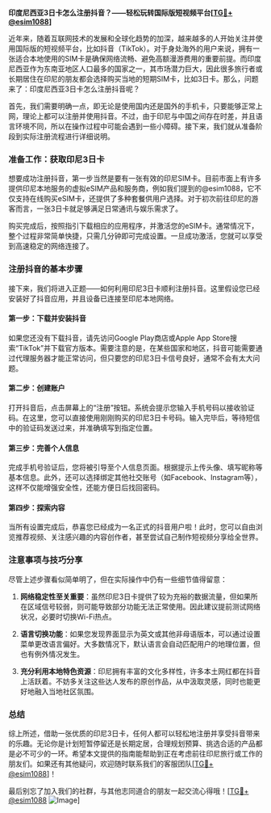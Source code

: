 **印度尼西亚3日卡怎么注册抖音？——轻松玩转国际版短视频平台[[TG💪+ @esim1088](https://t.me/s/esim1088)]**

近年来，随着互联网技术的发展和全球化趋势的加深，越来越多的人开始关注并使用国际版的短视频平台，比如抖音（TikTok）。对于身处海外的用户来说，拥有一张适合本地使用的SIM卡是确保网络流畅、避免高额漫游费用的重要前提。而印度尼西亚作为东南亚地区人口最多的国家之一，其市场潜力巨大，因此很多旅行者或长期居住在印尼的朋友都会选择购买当地的短期SIM卡，比如3日卡。那么，问题来了：印度尼西亚3日卡怎么注册抖音呢？

首先，我们需要明确一点，即无论是使用国内还是国外的手机卡，只要能够正常上网，理论上都可以注册并使用抖音。不过，由于印尼与中国之间存在时差，并且语言环境不同，所以在操作过程中可能会遇到一些小障碍。接下来，我们就从准备阶段到实际注册流程进行详细说明。

### 准备工作：获取印尼3日卡

想要成功注册抖音，第一步当然是要有一张有效的印尼SIM卡。目前市面上有许多提供印尼本地服务的虚拟eSIM产品和服务商，例如我们提到的@esim1088，它不仅支持在线购买eSIM卡，还提供了多种套餐供用户选择。对于初次前往印尼的游客而言，一张3日卡就足够满足日常通讯与娱乐需求了。

购买完成后，按照指引下载相应的应用程序，并激活您的eSIM卡。通常情况下，整个过程非常简单快捷，只需几分钟即可完成设置。一旦成功激活，您就可以享受到高速稳定的网络连接了。

### 注册抖音的基本步骤

接下来，我们将进入正题——如何利用印尼3日卡顺利注册抖音。这里假设您已经安装好了抖音应用，并且设备已连接至印尼本地网络。

#### 第一步：下载并安装抖音

如果您还没有下载抖音，请先访问Google Play商店或Apple App Store搜索“TikTok”并下载官方版本。需要注意的是，在某些国家和地区，抖音可能需要通过代理服务器才能正常访问，但只要您的印尼3日卡信号良好，通常不会有太大问题。

#### 第二步：创建账户

打开抖音后，点击屏幕上的“注册”按钮。系统会提示您输入手机号码以接收验证码。在这里，您可以直接使用刚刚购买的印尼3日卡号码。输入完毕后，等待短信中的验证码发送过来，并准确填写到指定位置。

#### 第三步：完善个人信息

完成手机号验证后，您将被引导至个人信息页面。根据提示上传头像、填写昵称等基本信息。此外，还可以选择绑定其他社交账号（如Facebook、Instagram等），这样不仅能增强安全性，还能方便日后找回密码。

#### 第四步：探索内容

当所有设置完成后，恭喜您已经成为一名正式的抖音用户啦！此时，您可以自由浏览推荐视频、关注感兴趣的内容创作者，甚至尝试自己制作短视频分享给全世界。

### 注意事项与技巧分享

尽管上述步骤看似简单明了，但在实际操作中仍有一些细节值得留意：

1. **网络稳定性至关重要**：虽然印尼3日卡提供了较为充裕的数据流量，但如果所在区域信号较弱，则可能导致部分功能无法正常使用。因此建议提前测试网络状况，必要时切换Wi-Fi热点。
   
2. **语言切换功能**：如果您发现界面显示为英文或其他非母语版本，可以通过设置菜单更改语言偏好。大多数情况下，默认语言会自动匹配用户的地理位置，但也有例外情况发生。

3. **充分利用本地特色资源**：印尼拥有丰富的文化多样性，许多本土网红都在抖音上活跃着。不妨多关注这些达人发布的原创作品，从中汲取灵感，同时也能更好地融入当地社区氛围。

### 总结

综上所述，借助一张优质的印尼3日卡，任何人都可以轻松地注册并享受抖音带来的乐趣。无论你是计划短暂停留还是长期定居，合理规划预算、挑选合适的产品都是必不可少的一环。希望本文提供的指南能帮助到正在考虑前往印尼旅行或工作的朋友们。如果还有其他疑问，欢迎随时联系我们的客服团队[[TG💪+ @esim1088](https://t.me/s/esim1088)]！

最后别忘了加入我们的社群，与其他志同道合的朋友一起交流心得哦！[[TG💪+ @esim1088](https://t.me/s/esim1088) ![Image](https://i.postimg.cc/4NQfJmqS/Snipaste-2025-05-13-00-14-12.png)]